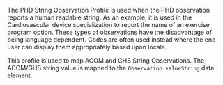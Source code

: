The PHD String Observation Profile is used when the PHD observation reports a human readable string. As an example, it is used in the Cardiovascular device specialization to report the name of an exercise program option. These types of observations have the disadvantage of being language dependent. Codes are often used instead where the end user can display them appropriately based upon locale.

This profile is used to map ACOM and GHS String Observations. The ACOM/GHS string value is mapped to the `Observation.valueString` data element.


